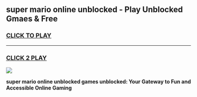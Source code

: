 
## super mario online unblocked - Play Unblocked Gmaes & Free
<h3>
<a href="https://news.freeplayer.one?title=super_mario_online_unblocked&ref=23F">CLICK TO PLAY</a></h3>
<hr>

<h3>
<a href="https://news.freeplayer.one?title=super_mario_online_unblocked&ref=23F">CLICK 2 PLAY</a>
  
</h3>

<a href="https://news.freeplayer.one?title=super_mario_online_unblocked&ref=23F/"><img src="https://clearcache.store/games.png"></a>


**super mario online unblocked games unblocked: Your Gateway to Fun and Accessible Online Gaming**
